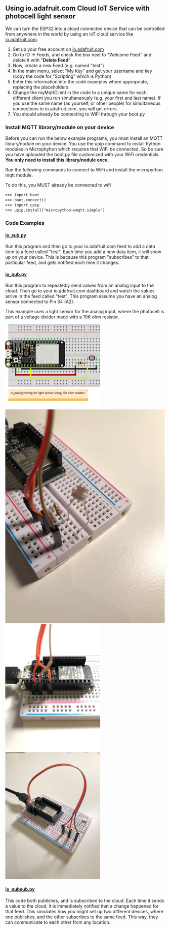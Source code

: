 ## Using io.adafruit.com Cloud IoT Service with photocell light sensor

We can turn the ESP32 into a cloud connected device that can be controlled from anywhere in the world by using an IoT cloud service like [io.adafruit.com](https://io.adafruit.com/).

1.  Set up your free account on [io.adafruit.com](https://io.adafruit.com/)
1.  Go to IO -> Feeds, and check the box next to "Welcome Feed" and delete it with "**Delete Feed**"
1.  Now, create a new Feed (e.g. named "test")
1.  In the main menu, select "My Key" and get your username and key (copy the code for "Scripting" which is Python)
1.  Enter this information into the code examples where appropriate, replacing the placeholders
1.  Change the myMqttClient in the code to a unique name for each different client you run simultaneously (e.g. your first and last name). If you use the same name (as yourself, or other people) for simultaneous connections to io.adafruit.com, you will get errors.
1.  You should already be connecting to WiFi through your boot.py

### Install MQTT library/module on your device
Before you can run the below example programs, you must install an MQTT library/nodule on your device. You use the upip command to install Python modules in Microphyhon which requires that WiFi be connected. So be sure you have uploaded the boot.py file customized with your WiFi credentials. **You only need to install this library/nodule once**.

Run the following commands to connect to WiFi and install the micropython mqtt module.

To do this, you MUST already be connected to wifi

```
>>> import boot
>>> boot.connect()
>>> import upip
>>> upip.install("micropython-umqtt.simple")
```

### Code Examples
#### [io_sub.py](../examples/io_sub.py)

Run this program and then go to your io.adafruit.com feed to add a data item to a feed called "test". Each time you add a new data item, it will show up on your device. This is because this program "subscribes" to that particular feed, and gets notified each time it changes.

#### [io_pub.py](../examples/io_pub.py)

Run this program to repeatedly send values from an analog input to the cloud. Then go to your io.adafruit.com dashboard and watch the values arrive in the feed called "test". This program assume you have an analog sensor connected to Pin 34 (A2).

This example uses a light sensor for the analog input, where the photocell is part of a voltage divider made with a 10K ohm resistor.

<img src="light_sensor_bb.gif" width="300">
<br>
<img src="light_sensor1.jpg" width="600"><br>
<img src="light_sensor2.jpg" width="300">
<img src="light_sensor3.jpg" width="300">

#### [io_pubsub.py](../examples/io_pubsub.py)

This code both publishes, and is subscribed to the cloud. Each time it sends a value to the cloud, it is immediately notified that a change happened for that feed. This simulates how you might set up two different devices, where one publishes, and the other subscribes to the same feed. This way, they can communicate to each other from any location.

